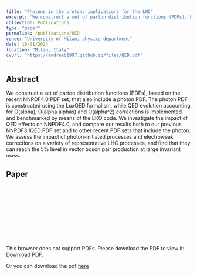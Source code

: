 ```yaml
---
title: "Photons in the proton: implications for the LHC"
excerpt: 'We construct a set of parton distribution functions (PDFs), based on the recent NNPDF4.0 PDF set, that also include a photon PDF. The photon PDF is constructed using the LuxQED formalism, while QED evolution accounting for O(alpha), O(alpha alphas) and O(alpha^2) corrections is implemented and benchmarked by means of the EKO code. We investigate the impact of QED effects on NNPDF4.0, and compare our results both to our previous NNPDF3.1QED PDF set and to other recent PDF sets that include the photon. We assess the impact of photon-initiated processes and electroweak corrections on a variety of representative LHC processes, and find that they can reach the 5% level in vector boson pair production at large invariant mass.' 
collection: Publications
type: "paper"
permalink: /publications/QED
venue: "University of Milan, physics department"
date: 16/01/2024
location: "Milan, Italy"
cvurl: 'https://andreab1997.github.io/files/QED.pdf'
---
```


Abstract
--------

We construct a set of parton distribution functions (PDFs), based on the recent NNPDF4.0 PDF set, that also include a photon PDF. The photon PDF is constructed using the LuxQED formalism, while QED evolution accounting for O(alpha), O(alpha alphas) and O(alpha^2) corrections is implemented and benchmarked by means of the EKO code. We investigate the impact of QED effects on NNPDF4.0, and compare our results both to our previous NNPDF3.1QED PDF set and to other recent PDF sets that include the photon. We assess the impact of photon-initiated processes and electroweak corrections on a variety of representative LHC processes, and find that they can reach the 5% level in vector boson pair production at large invariant mass.

Paper
-----

<object data="https://andreab1997.github.io/files/QED.pdf" type="application/pdf" width="700px" height="700px">
    <embed src="https://andreab1997.github.io/files/QED.pdf">
        <p>This browser does not support PDFs. Please download the PDF to view it: <a href="https://andreab1997.github.io/files/QED.pdf">Download PDF</a>.</p>
    </embed>
</object>



Or you can download the pdf [here](https://andreab1997.github.io/files/QED.pdf)
